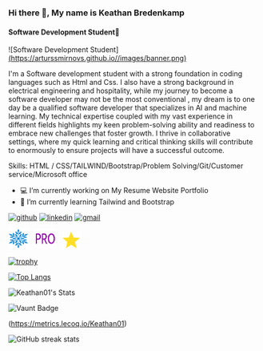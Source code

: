 ### Hi there 👋, My name is Keathan Bredenkamp
#### Software Development Student🤖
![Software Development Student][(https://arturssmirnovs.github.io//images/banner.png)](https://www.freepik.com/designer/edit?search=Banners&template=744cd744-bcb0-4ec5-83d4-93e3f376e2f0)

I'm a Software development student with a strong foundation in coding languages such as Html and Css. I also have a strong background in electrical engineering and hospitality, while my journey to become a software developer may not be the most conventional , my dream is to one day be a qualified software developer that specializes in AI and machine learning. My technical expertise coupled with my vast experience in different fields highlights my keen problem-solving ability and readiness to embrace new challenges that foster growth.
I thrive in collaborative settings, where my quick learning and critical thinking skills will contribute to enormously to ensure projects will have a successful outcome.

Skills:  HTML / CSS/TAILWIND/Bootstrap/Problem Solving/Git/Customer service/Microsoft office

- 💻 I’m currently working on My Resume Website Portfolio  
- 🌲 I’m currently learning Tailwind and Bootstrap 


[<img src='https://cdn.jsdelivr.net/npm/simple-icons@3.0.1/icons/github.svg' alt='github' height='40'>](https://github.com/Keathan01)  [<img src='https://cdn.jsdelivr.net/npm/simple-icons@3.0.1/icons/linkedin.svg' alt='linkedin' height='40'>](https://www.linkedin.com/in/https://www.linkedin.com/in/keathan-bredenkamp-09a04928a//)  [<img src='https://cdn.jsdelivr.net/npm/simple-icons@3.0.1/icons/gmail.svg' alt='gmail' height='40'>](bredenkampk29@gmail.com)  

<a href='https://archiveprogram.github.com/'><img src='https://raw.githubusercontent.com/acervenky/animated-github-badges/master/assets/acbadge.gif' width='40' height='40'></a> <a href='https://github.com/pricing'><img src='https://raw.githubusercontent.com/acervenky/animated-github-badges/master/assets/pro.gif' width='40' height='40'></a> <a href='https://stars.github.com/'><img src='https://raw.githubusercontent.com/acervenky/animated-github-badges/master/assets/starbadge.gif' width='35' height='35'></a> 

[![trophy](https://github-profile-trophy.vercel.app/?username=Keathan01)](https://github.com/ryo-ma/github-profile-trophy)

[![Top Langs](https://github-readme-stats.vercel.app/api/top-langs/?username=Keathan01)](https://github.com/anuraghazra/github-readme-stats)

![Keathan01's Stats](https://github-readme-stats.vercel.app/api?username=Keathan01&theme=vue-dark&show_icons=true&hide_border=true&count_private=true)  

![Vaunt Badge](https://api.vaunt.dev/v1/github/entities/Keathan01/contributions?format=svg&private=false)  

(https://metrics.lecoq.io/Keathan01)  

![GitHub streak stats](https://streak-stats.demolab.com/?user=Keathan01)  

